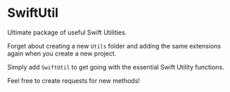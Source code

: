# SwiftUtil

Ultimate package of useful Swift Utilities. 

Forget about creating a new `Utils` folder and adding the same extensions again when you create a new project. 

Simply add `SwiftUtil` to get going with the essential Swift Utility functions.

Feel free to create requests for new methods!
